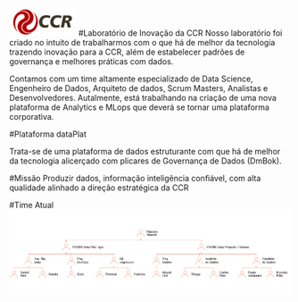 ![Logo-grupo-ccr-Editado-v3.png](/.attachments/Logo-grupo-ccr-Editado-v3-c966143a-ebc6-4b44-9548-395e41aac6ab.png)
#Laboratório de Inovação da CCR
Nosso laboratório foi criado no intuito de trabalharmos com o que há de melhor da tecnologia trazendo inovação para a CCR, além de estabelecer padrões de governança e melhores práticas com dados.

Contamos com um time altamente especializado de Data Science, Engenheiro de Dados, Arquiteto de dados, Scrum Masters, Analistas e Desenvolvedores. Autalmente, está trabalhando na criação de uma nova plataforma de Analytics e MLops que deverá se tornar uma plataforma corporativa.

#Plataforma dataPlat

Trata-se de uma plataforma de dados estruturante com que há de melhor da tecnologia alicerçado com plicares de Governança de Dados (DmBok).

#Missão
Produzir dados, informação inteligência confiável, com alta qualidade alinhado a direção estratégica da CCR

#Time Atual
![image.png](/.attachments/image-57f61326-5459-403d-978c-2af12ca3ea4f.png)